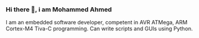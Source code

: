 ### Hi there 👋, i am Mohammed Ahmed

I am an embedded software developer, competent in AVR ATMega, ARM Cortex-M4 Tiva-C programming. Can write scripts and GUIs using Python.

